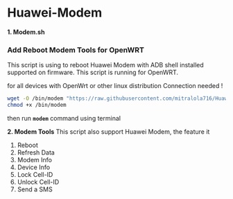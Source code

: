 # Huawei-Modem

<B>1. Modem.sh</B>
### Add Reboot Modem Tools for OpenWRT

This script is using to reboot Huawei Modem with ADB shell installed supported on firmware. This script is running for OpenWRT.

for all devices with OpenWrt or other linux distribution
Connection needed !
```sh
wget -O /bin/modem "https://raw.githubusercontent.com/mitralola716/Huawei-Modem/main/modem1"
chmod +x /bin/modem
```
then run **```modem```** command using terminal

<B>2. Modem Tools</B>
This script also support Huawei Modem, the feature it
1. Reboot
2. Refresh Data 
3. Modem Info
4. Device Info
5. Lock Cell-ID
6. Unlock Cell-ID
7. Send a SMS


